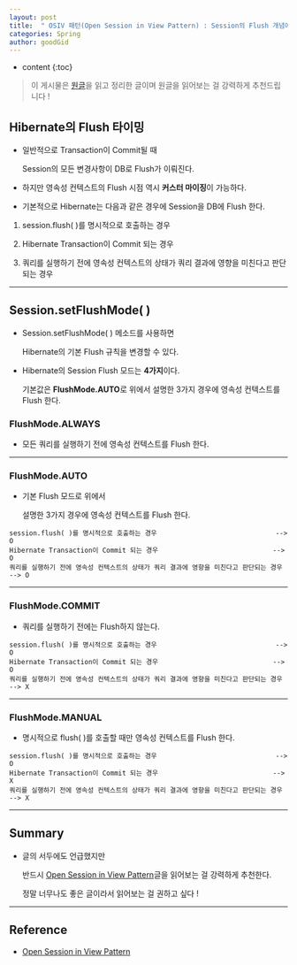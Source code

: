 ```yaml
---
layout: post
title:  " OSIV 패턴(Open Session in View Pattern) : Session의 Flush 개념에 대해 알아보자. "
categories: Spring
author: goodGid
---
```

* content
{:toc}

> 이 게시물은 [원글](http://aeternum.egloos.com/2798098)을 읽고 정리한 글이며 원글을 읽어보는 걸 강력하게 추천드립니다 !

## Hibernate의 Flush 타이밍

* 일반적으로 Transaction이 Commit될 때

  Session의 모든 변경사항이 DB로 Flush가 이뤄진다.

* 하지만 영속성 컨텍스트의 Flush 시점 역시 **커스터 마이징**이 가능하다.

* 기본적으로 Hibernate는 다음과 같은 경우에 Session을 DB에 Flush 한다.


1. session.flush( )를 명시적으로 호출하는 경우

1. Hibernate Transaction이 Commit 되는 경우

1. 쿼리를 실행하기 전에 영속성 컨텍스트의 상태가 쿼리 결과에 영향을 미친다고 판단되는 경우 




---

## Session.setFlushMode( )

* Session.setFlushMode( ) 메소드를 사용하면 

  Hibernate의 기본 Flush 규칙을 변경할 수 있다. 
  
* Hibernate의 Session Flush 모드는 **4가지**이다.

  기본값은 **FlushMode.AUTO**로 위에서 설명한 3가지 경우에 영속성 컨텍스트를 Flush 한다.



### FlushMode.ALWAYS

* 모든 쿼리를 실행하기 전에 영속성 컨텍스트를 Flush 한다.

---

### FlushMode.AUTO

* 기본 Flush 모드로 위에서 

  설명한 3가지 경우에 영속성 컨텍스트를 Flush 한다.

```
session.flush( )를 명시적으로 호출하는 경우                              --> O
Hibernate Transaction이 Commit 되는 경우                             --> O
쿼리를 실행하기 전에 영속성 컨텍스트의 상태가 쿼리 결과에 영향을 미친다고 판단되는 경우 --> O
```

---

### FlushMode.COMMIT

* 쿼리를 실행하기 전에는 Flush하지 않는다.

```
session.flush( )를 명시적으로 호출하는 경우                              --> O
Hibernate Transaction이 Commit 되는 경우                             --> O
쿼리를 실행하기 전에 영속성 컨텍스트의 상태가 쿼리 결과에 영향을 미친다고 판단되는 경우 --> X
```

---

### FlushMode.MANUAL

* 명시적으로 flush( )를 호출할 때만 영속성 컨텍스트를 Flush 한다. 

```
session.flush( )를 명시적으로 호출하는 경우                              --> O
Hibernate Transaction이 Commit 되는 경우                             --> X
쿼리를 실행하기 전에 영속성 컨텍스트의 상태가 쿼리 결과에 영향을 미친다고 판단되는 경우 --> X
```


---

## Summary

* 글의 서두에도 언급했지만

  반드시 [Open Session in View Pattern](http://aeternum.egloos.com/2798098)글을 읽어보는 걸 강력하게 추천한다.

  정말 너무나도 좋은 글이라서 읽어보는 걸 권하고 싶다 !


---

## Reference

* [Open Session in View Pattern](http://aeternum.egloos.com/2798098)